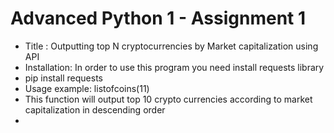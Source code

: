 # Advanced Python 1 - Assignment 1
- Title : Outputting top N cryptocurrencies by Market capitalization using API
- Installation:
In order to use this program you need install requests library
- pip install requests
- Usage example:
listofcoins(11)
- This function will output top 10 crypto currencies according to market capitalization in descending order 
- 
